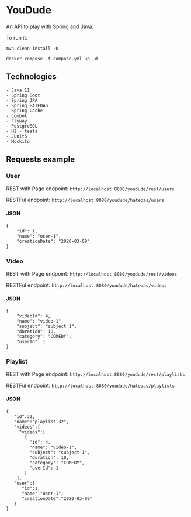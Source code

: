 # YouDude
An API to play with Spring and Java.

To run it:
    
`mvn clean install -U`

`docker-compose -f compose.yml up -d`

## Technologies
    - Java 11
    - Spring Boot
    - Spring JPA
    - Spring HATEOAS
    - Spring Cache
    - Lombok
    - Flyway
    - PostgreSQL
    - H2 - tests
    - JUnit5
    - Mockito

## Requests example

### User
REST with Page endpoint: `http://localhost:8080/youdude/rest/users`

RESTFul endpoint: `http://localhost:8080/youdude/hateoas/users`

#### JSON

    {
        "id": 1,
        "name": "user-1",
        "creationDate": "2020-03-08"
    }

### Video
REST with Page endpoint: `http://localhost:8080/youdude/rest/videos`

RESTFul endpoint: `http://localhost:8080/youdude/hateoas/videos`

#### JSON

    {
        "videoId": 4,
        "name": "video-1",
        "subject": "subject 1",
        "duration": 10,
        "category": "COMEDY",
        "userId": 1
    }

### Playlist
REST with Page endpoint: `http://localhost:8080/youdude/rest/playlists`

RESTFul endpoint: `http://localhost:8080/youdude/hateoas/playlists`

#### JSON

    {
       "id":32,
       "name":"playlist-32",
       "videos":[
         "videos":[
           {
             "id": 4,
             "name": "video-1",
             "subject": "subject 1",
             "duration": 10,
             "category": "COMEDY",
             "userId": 1
           }
        ],
       "user":{
          "id":1,
          "name":"user-1",
          "creationDate":"2020-03-09"
       }
    }
